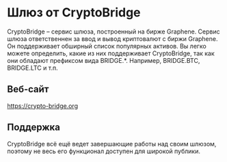# Шлюз от CryptoBridge

CryptoBridge – сервис шлюза, построенный на бирже Graphene. Сервис шлюза ответственнен за ввод и вывод криптовалют с биржи Graphene. Он поддерживает обширный список популярных активов. Вы легко можете определить, какие из них поддерживает CryptoBridge, так как они обладают префиксом вида BRIDGE.*. Например, BRIDGE.BTC, BRIDGE.LTC и т.п.

## Веб-сайт

<https://crypto-bridge.org>

## Поддержка

CryptoBridge всё ещё ведет завершающие работы над своим шлюзом, поэтому не весь его функционал доступен для широкой публики.